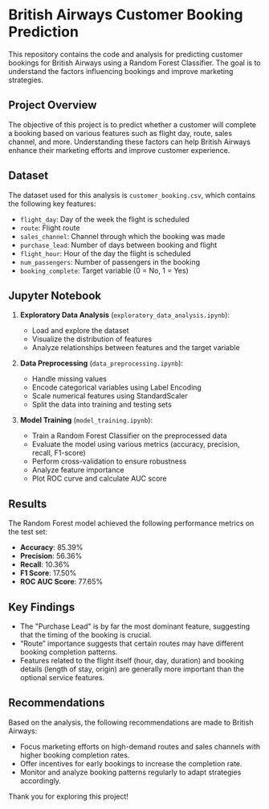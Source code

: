 # British Airways Customer Booking Prediction
This repository contains the code and analysis for predicting customer bookings for British Airways using a Random Forest Classifier. The goal is to understand the factors influencing bookings and improve marketing strategies.

## Project Overview
The objective of this project is to predict whether a customer will complete a booking based on various features such as flight day, route, sales channel, and more. Understanding these factors can help British Airways enhance their marketing efforts and improve customer experience.

## Dataset
The dataset used for this analysis is `customer_booking.csv`, which contains the following key features:
- `flight_day`: Day of the week the flight is scheduled
- `route`: Flight route
- `sales_channel`: Channel through which the booking was made
- `purchase_lead`: Number of days between booking and flight
- `flight_hour`: Hour of the day the flight is scheduled
- `num_passengers`: Number of passengers in the booking
- `booking_complete`: Target variable (0 = No, 1 = Yes)

## Jupyter Notebook
1. **Exploratory Data Analysis** (`exploratory_data_analysis.ipynb`):
   - Load and explore the dataset
   - Visualize the distribution of features
   - Analyze relationships between features and the target variable

2. **Data Preprocessing** (`data_preprocessing.ipynb`):
   - Handle missing values
   - Encode categorical variables using Label Encoding
   - Scale numerical features using StandardScaler
   - Split the data into training and testing sets

3. **Model Training** (`model_training.ipynb`):
   - Train a Random Forest Classifier on the preprocessed data
   - Evaluate the model using various metrics (accuracy, precision, recall, F1-score)
   - Perform cross-validation to ensure robustness
   - Analyze feature importance
   - Plot ROC curve and calculate AUC score

## Results
The Random Forest model achieved the following performance metrics on the test set:
- **Accuracy**: 85.39%
- **Precision**: 56.36%
- **Recall**: 10.36%
- **F1 Score**: 17.50%
- **ROC AUC Score**: 77.65%

## Key Findings
- The "Purchase Lead" is by far the most dominant feature, suggesting that the timing of the booking is crucial.
- “Route” importance suggests that certain routes may have different booking completion patterns.
- Features related to the flight itself (hour, day, duration) and booking details (length of stay, origin) are generally more important than the optional service features.

## Recommendations
Based on the analysis, the following recommendations are made to British Airways:
- Focus marketing efforts on high-demand routes and sales channels with higher booking completion rates.
- Offer incentives for early bookings to increase the completion rate.
- Monitor and analyze booking patterns regularly to adapt strategies accordingly.

Thank you for exploring this project!
